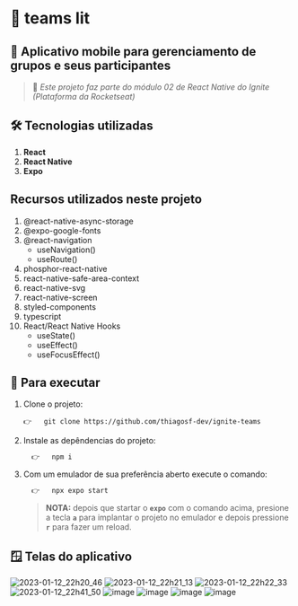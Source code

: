# 📇 teams lit

## 📱 Aplicativo mobile para gerenciamento de grupos e seus participantes

> 🚀 _Este projeto faz parte do módulo 02 de React Native do Ignite (Plataforma da Rocketseat)_

## 🛠️ Tecnologias utilizadas

1. __React__
1. __React Native__
1. __Expo__

## Recursos utilizados neste projeto

1. @react-native-async-storage
1. @expo-google-fonts
1. @react-navigation
    - useNavigation()
    - useRoute()
1. phosphor-react-native
1. react-native-safe-area-context
1. react-native-svg
1. react-native-screen
1. styled-components
1. typescript
1. React/React Native Hooks
    - useState()
    - useEffect()
    - useFocusEffect()

## 💢 Para executar

1. Clone o projeto:

      ```git
      👉   git clone https://github.com/thiagosf-dev/ignite-teams
      ```

1. Instale as depêndencias do projeto:

    ```cmd
      👉   npm i
    ```

1. Com um emulador de sua preferência aberto execute o comando:

    ```cmd
      👉   npx expo start
    ```

    > __NOTA:__ depois que startar o __`expo`__ com o comando acima, presione a tecla __`a`__ para implantar o
    projeto no emulador e depois pressione __`r`__ para fazer um reload.

## 🪟 Telas do aplicativo

![2023-01-12_22h20_46](https://user-images.githubusercontent.com/40807160/212216818-0453782c-1b49-4f46-9604-628136a61938.jpg)
![2023-01-12_22h21_13](https://user-images.githubusercontent.com/40807160/212216819-d24b3532-0ae4-4213-a533-8d44eb6b1e61.jpg)
![2023-01-12_22h22_33](https://user-images.githubusercontent.com/40807160/212216820-6e5212a5-11bf-4195-b783-f50d261253e5.jpg)
![2023-01-12_22h41_50](https://user-images.githubusercontent.com/40807160/212217696-39a1af05-8181-4b77-8370-67d4e8c0918d.jpg)
![image](https://user-images.githubusercontent.com/40807160/212217730-d2bd93c7-63eb-431b-90f2-1ba5b30ed31d.png)
![image](https://user-images.githubusercontent.com/40807160/212217848-0629f3e9-73e4-4b80-a7a0-9d98e97e2cb5.png)
![image](https://user-images.githubusercontent.com/40807160/212217906-6d78e0a5-4102-459b-9392-81db200e050f.png)
![image](https://user-images.githubusercontent.com/40807160/212217933-4bb6663a-8f44-4747-8fdf-fbbcfd879f3f.png)
